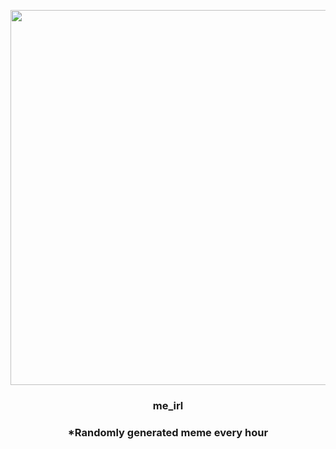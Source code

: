 <p align="center">
        <img src="https://i.redd.it/bbfqf4ueutm91.jpg" width="600" height="600">
        </p>
        <h3 align="center">me_irl</h3>
        <h3 align="center">*Randomly generated meme every hour</h3>
    